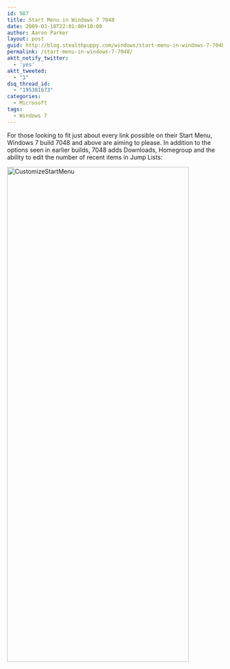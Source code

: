 ```yaml
---
id: 987
title: Start Menu in Windows 7 7048
date: 2009-03-10T22:01:00+10:00
author: Aaron Parker
layout: post
guid: http://blog.stealthpuppy.com/windows/start-menu-in-windows-7-7048
permalink: /start-menu-in-windows-7-7048/
aktt_notify_twitter:
  - 'yes'
aktt_tweeted:
  - "1"
dsq_thread_id:
  - "195381673"
categories:
  - Microsoft
tags:
  - Windows 7
---
```

For those looking to fit just about every link possible on their Start Menu, Windows 7 build 7048 and above are aiming to please. In addition to the options seen in earlier builds, 7048 adds Downloads, Homegroup and the ability to edit the number of recent items in Jump Lists:

<img style="border-bottom: 0px; border-left: 0px; display: inline; border-top: 0px; border-right: 0px" title="CustomizeStartMenu" border="0" alt="CustomizeStartMenu" src="{{site.baseurl}}.com/media/2009/03/customizestartmenu.png" width="424" height="1153" />
